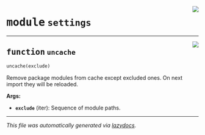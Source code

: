 <!-- markdownlint-disable -->

<a href="..\..\qtstrap\settings.py#L0"><img align="right" style="float:right;" src="https://img.shields.io/badge/-source-cccccc?style=flat-square"></a>

# <kbd>module</kbd> `settings`





---

<a href="..\..\qtstrap\settings.py#L4"><img align="right" style="float:right;" src="https://img.shields.io/badge/-source-cccccc?style=flat-square"></a>

## <kbd>function</kbd> `uncache`

```python
uncache(exclude)
```

Remove package modules from cache except excluded ones. On next import they will be reloaded. 



**Args:**
 
 - <b>`exclude`</b> (iter<str>):  Sequence of module paths. 




---

_This file was automatically generated via [lazydocs](https://github.com/ml-tooling/lazydocs)._
